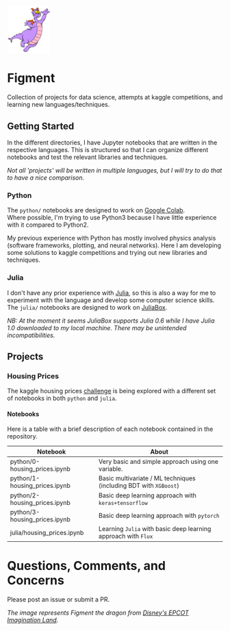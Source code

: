 <img src="data/figment.png" width="100">

# Figment

Collection of projects for data science, attempts at kaggle competitions, and learning new languages/techniques.

## Getting Started

In the different directories, 
I have Jupyter notebooks that are written in the respective languages.
This is structured so that I can organize different notebooks and test
the relevant libraries and techniques.

_Not all 'projects' will be written in multiple languages, 
but I will try to do that to have a nice comparison._

### Python

The `python/` notebooks are designed to work on [Google Colab](https://colab.research.google.com/).  
Where possible, I'm trying to use Python3 because I have little experience with it compared to Python2.

My previous experience with Python has mostly involved physics analysis 
(software frameworks, plotting, and neural networks).
Here I am developing some solutions to kaggle competitions and trying out new libraries and techniques.

### Julia

I don't have any prior experience with [Julia](https://julialang.org/), 
so this is also a way for me to experiment with the language and develop some computer science skills.
The `julia/` notebooks are designed to work on [JuliaBox](https://juliabox.com/).

_NB: At the moment it seems JuliaBox supports Julia 0.6 while I have Julia 1.0 downloaded to my local machine.
There may be unintended incompatibilities._


## Projects

### Housing Prices

The kaggle housing prices [challenge]()
is being explored with a different set of notebooks in both `python` and `julia`.

#### Notebooks

Here is a table with a brief description of each notebook contained in the repository.

Notebook | About
-------- | -----
python/0-housing_prices.ipynb | Very basic and simple approach using one variable.
python/1-housing_prices.ipynb | Basic multivariate / ML techniques (including BDT with `XGBoost`)
python/2-housing_prices.ipynb | Basic deep learning approach with `keras+tensorflow`
python/3-housing_prices.ipynb | Basic deep learning approach with `pytorch`
julia/housing_prices.ipynb    | Learning `Julia` with basic deep learning approach with `Flux`

# Questions, Comments, and Concerns

Please post an issue or submit a PR.

_The image represents Figment the dragon from 
[Disney's EPCOT Imagination Land](https://disneyworld.disney.go.com/attractions/epcot/journey-into-imagination-with-figment/)._
